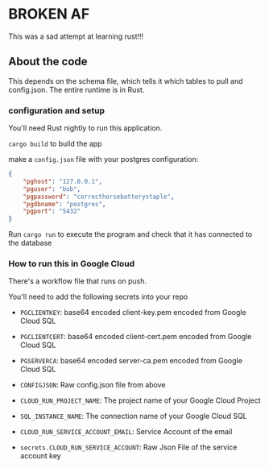 # BROKEN AF
This was a sad attempt at learning rust!!!

## About the code

This depends on the schema file, which tells it which tables to pull and config.json. The entire runtime is in Rust.

### configuration and setup

You'll need Rust nightly to run this application.

`cargo build` to build the app

make a `config.json` file with your postgres configuration: 

```json
{
    "pghost": "127.0.0.1",
    "pguser": "bob",
    "pgpassword": "correcthorsebatterystaple",
    "pgdbname": "postgres",
    "pgport": "5432"
}
```

Run `cargo run` to execute the program and check that it has connected to the database

### How to run this in Google Cloud

There's a workflow file that runs on push.

You'll need to add the following secrets into your repo

- `PGCLIENTKEY`: base64 encoded client-key.pem encoded from Google Cloud SQL
- `PGCLIENTCERT`: base64 encoded client-cert.pem encoded from Google Cloud SQL
- `PGSERVERCA`: base64 encoded server-ca.pem encoded from Google Cloud SQL

- `CONFIGJSON`: Raw config.json file from above
- `CLOUD_RUN_PROJECT_NAME`: The project name of your Google Cloud Project
- `SQL_INSTANCE_NAME`: The connection name of your Google Cloud SQL
- `CLOUD_RUN_SERVICE_ACCOUNT_EMAIL`: Service Account of the email
- `secrets.CLOUD_RUN_SERVICE_ACCOUNT`: Raw Json File of the service account key
